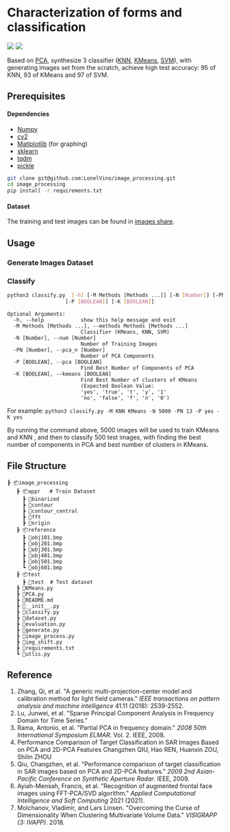# Characterization of forms and classification

![](https://img.shields.io/badge/Python-v3.8-orange) ![](https://img.shields.io/badge/Ubuntu-E95420?style=for-the-badge&logo=ubuntu&logoColor=white)

Based on [PCA](https://en.wikipedia.org/wiki/Principal_component_analysis), synthesize 3 classifier ([KNN](https://en.wikipedia.org/wiki/K-nearest_neighbors_algorithm), [KMeans](https://en.wikipedia.org/wiki/K-means_clustering), [SVM](https://en.wikipedia.org/wiki/Support-vector_machine)), with generating images set from the scratch, achieve high test accuracy: $95%$ of $\text{KNN}$, $93%$ of $\text{KMeans}$ and $97%$ of $\text{SVM}$.

## Prerequisites

#### Dependencies

 * [Numpy](http://www.numpy.org/)
 * [cv2](https://pypi.org/project/opencv-python/)
 * [Matlplotlib](http://matplotlib.org/) (for graphing)
 * [sklearn](https://pypi.org/project/playground/) 
 * [tqdm](https://github.com/tqdm/tqdm)
 * [pickle](https://docs.python.org/3/library/pickle.html)

```bash
git clone git@github.com:LonelVino/image_processing.git
cd image_processing
pip install -r requirements.txt
```

#### Dataset

The training and test images can be found in [images share]().

## Usage

### Generate Images Dataset



### Classify

```bash
python3 classify.py  [-h] [-M Methods [Methods ...]] [-N [Number]] [-PN [Number]]
                   [-P [BOOLEAN]] [-K [BOOLEAN]]                
```

```
Optional Arguments:
  -h, --help            show this help message and exit
  -M Methods [Methods ...], --methods Methods [Methods ...]
                        Classifier (KMeans, KNN, SVM)
  -N [Number], --num [Number]
                        Number of Training Images
  -PN [Number], --pca_n [Number]
                        Number of PCA Components
  -P [BOOLEAN], --pca [BOOLEAN]
                        Find Best Number of Components of PCA
  -K [BOOLEAN], --kmeans [BOOLEAN]
                        Find Best Number of clusters of KMeans
                        (Expected Boolean Value:
                        'yes', 'true', 't', 'y', '1'
                        'no', 'false', 'f', 'n', '0')
```

For example: `python3 classify.py -M KNN KMeans -N 5000 -PN 13 -P yes -K yes`

By running the command above,   $5000$ images will be used to train $\text{KMeans}$ and $\text{KNN}$ , and then to classify $500$ test images, with finding the best number of components in $\text{PCA}$ and best number of clusters in $\text{KMeans}$.

## File Structure

```
┣ 📦image_processing
   ┣ 📦appr   # Train Dataset
     ┣ 📂binarized
     ┣ 📂contour
     ┣ 📂contour_central
     ┣ 📂fft
     ┣ 📂origin
   ┣ 📦reference
     ┣ 📜obj101.bmp
     ┣ 📜obj201.bmp
     ┣ 📜obj301.bmp
     ┣ 📜obj401.bmp
     ┣ 📜obj501.bmp
     ┗ 📜obj601.bmp
   ┣ 📦test
     ┣ 📂test  # Test dataset
   ┣ 📜KMeans.py
   ┣ 📜PCA.py
   ┣ 📜README.md
   ┣ 📜__init__.py
   ┣ 📜classify.py
   ┣ 📜dataset.py
   ┣ 📜evaluation.py
   ┣ 📜generate.py
   ┣ 📜image_process.py
   ┣ 📜img_shift.py
   ┣ 📜requirements.txt
   ┗ 📜utlis.py
```



## Reference

1. Zhang, Qi, et al. "A generic multi-projection-center model and calibration method for light field cameras." *IEEE transactions on pattern analysis and machine intelligence* 41.11 (2018): 2539-2552.
2. Lu, Junwei, et al. "Sparse Principal Component Analysis in Frequency Domain for Time Series."
3. Rama, Antonio, et al. "Partial PCA in frequency domain." *2008 50th International Symposium ELMAR*. Vol. 2. IEEE, 2008.
4. Performance Comparison of Target Classification in SAR Images Based on PCA and 2D-PCA Features Changzhen QIU, Hao REN, Huanxin ZOU, Shilin ZHOU
5. Qiu, Changzhen, et al. "Performance comparison of target classification in SAR images based on PCA and 2D-PCA features." *2009 2nd Asian-Pacific Conference on Synthetic Aperture Radar*. IEEE, 2009.
6. Ayiah-Mensah, Francis, et al. "Recognition of augmented frontal face images using FFT-PCA/SVD algorithm." *Applied Computational Intelligence and Soft Computing* 2021 (2021).
7. Molchanov, Vladimir, and Lars Linsen. "Overcoming the Curse of Dimensionality When Clustering Multivariate Volume Data." *VISIGRAPP (3: IVAPP)*. 2018.